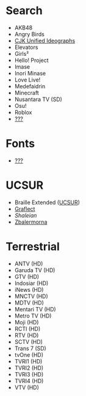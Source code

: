 # Search
* AKB48
* Angry Birds
* [CJK Unified Ideographs](https://extendedmaster113.github.io/mana)
* Elevators
* Girls²
* Hello! Project
* Imase
* Inori Minase
* Love Live!
* Medefaidrin
* Minecraft
* Nusantara TV (SD)
* Osu!
* Roblox
* [???](https://extendedmaster113.github.io/112)
# Fonts
* [???](https://extendedmaster113.github.io/kokoro)
# UCSUR
* Braille Extended ([UCSUR](https://www.kreativekorp.com/ucsur/charts/Braille_Extended_UCSUR.pdf))
* [Graflect](https://maycxc.github.io/prop.html)
* *Shaleian*
* [Zbalermorna](https://jackhumbert.github.io/zbalermorna/)
# Terrestrial
* ANTV (HD)
* Garuda TV (HD)
* GTV (HD)
* Indosiar (HD)
* iNews (HD)
* MNCTV (HD)
* MDTV (HD)
* Mentari TV (HD)
* Metro TV (HD)
* Moji (HD)
* RCTI (HD)
* RTV (HD)
* SCTV (HD)
* Trans 7 (SD)
* tvOne (HD)
* TVRI1 (HD)
* TVRI2 (HD)
* TVRI3 (HD)
* TVRI4 (HD)
* VTV (HD)
